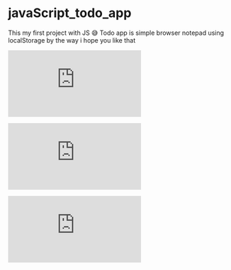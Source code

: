 # javaScript_todo_app
This my first project with JS 😅 
Todo app is simple browser notepad using localStorage by the way i hope you like that


![Desktop view](http://up.maralhost.com/do.php?img=698)

![Mobile view](http://up.maralhost.com/do.php?img=697)

![Tablet View](http://up.maralhost.com/do.php?img=696)

